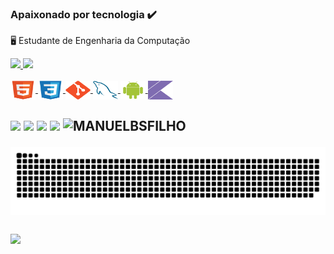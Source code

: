 ### Apaixonado por tecnologia ✔️ 


🖥️ Estudante de Engenharia da Computação

 <div>
  <a href="https://github.com/manuelbsfilho">
  <img height="180em" src="https://github-readme-stats.vercel.app/api?username=manuelbsfilho&show_icons=true&theme=Showing icons&include_all_commits=true&count_private=true"/>
  <img height="180em" src="https://github-readme-stats.vercel.app/api/top-langs/?username=manuelbsfilho&layout=compact&langs_count=7&theme=Showing icons"/>
</div>
 
<div style="display: inline_block"><br>
  <img align="center" alt="Rafa-HTML" height="30" width="40" src="https://raw.githubusercontent.com/devicons/devicon/master/icons/html5/html5-original.svg">
  <img align="center" alt="Rafa-CSS" height="30" width="40" src="https://raw.githubusercontent.com/devicons/devicon/master/icons/css3/css3-original.svg">
  <img align="center" alt="Carlim-git" height="30" width="40" src="https://raw.githubusercontent.com/devicons/devicon/master/icons/git/git-plain.svg">
  <img align="center" alt="Carlim-MySQL" height="30" width="40" src="https://raw.githubusercontent.com/devicons/devicon/master/icons/mysql/mysql-plain.svg">
  <img align="center" alt="Carlim-android" height="30" width="40" src="https://raw.githubusercontent.com/devicons/devicon/master/icons/android/android-plain.svg">
  <img align="center" alt="Carlim-kotlin" height="30" width="40" src="https://raw.githubusercontent.com/devicons/devicon/master/icons/kotlin/kotlin-plain.svg">  
  
  ##
<div> 
 <h2
 <a href = "mailto:mbsfilho.engenharia@gmail.com"><img src="https://img.shields.io/badge/-Gmail-%23333?style=for-the-badge&logo=gmail&logoColor=white" target="_blank"></a>
 <a href="https://linkedin.com/in/manuel-borges-b826a727/" target="_blank"><img src="https://img.shields.io/badge/-LinkedIn-%230077B5?style=for-the-badge&logo=linkedin&logoColor=white" target="_blank"></a> 
 <a href = "https://twitter.com/ManuelBSFilho"><img src="https://img.shields.io/badge/Twitter-1DA1F2?style=for-the-badge&logo=twitter&logoColor=white" target="_blank"></a>
 <a href = "https://api.whatsapp.com/send?phone=5571996521211&text=Como%20vai%3F"><img src="https://img.shields.io/badge/WhatsApp-25D366?style=for-the-badge&logo=whatsapp&logoColor=white" target="_blank"></a>
 <img height="30" src="https://komarev.com/ghpvc/?username=MANUELBSFILHO&color=red" alt="MANUELBSFILHO"/>
 
![Snake animation](https://github.com/manuelbsfilho/manuelbsfilho/blob/output/github-contribution-grid-snake.svg)
 
 <p align = "justify">
  <img src = "https://github-readme-streak-stats.herokuapp.com?user=manuelbsfilho&theme=radical&hide_border=falso" width = 400>
</p>
 
</div>
